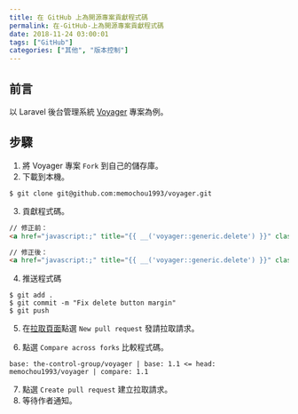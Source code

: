 ```yaml
---
title: 在 GitHub 上為開源專案貢獻程式碼
permalink: 在-GitHub-上為開源專案貢獻程式碼
date: 2018-11-24 03:00:01
tags: ["GitHub"]
categories: ["其他", "版本控制"]
---
```


## 前言
以 Laravel 後台管理系統 [Voyager](https://github.com/the-control-group/voyager) 專案為例。

## 步驟

1. 將 Voyager 專案 `Fork` 到自己的儲存庫。
2. 下載到本機。

```
$ git clone git@github.com:memochou1993/voyager.git
```

3. 貢獻程式碼。

```HTML
// 修正前：
<a href="javascript:;" title="{{ __('voyager::generic.delete') }}" class="btn btn-danger delete" data-id="{{ $dataTypeContent->getKey() }}" id="delete-{{ $dataTypeContent->getKey() }}">
```

```HTML
// 修正後：
<a href="javascript:;" title="{{ __('voyager::generic.delete') }}" class="btn btn-danger" data-id="{{ $dataTypeContent->getKey() }}" id="delete-{{ $dataTypeContent->getKey() }}">
```

4. 推送程式碼

```
$ git add .
$ git commit -m "Fix delete button margin"
$ git push
```

5. 在[拉取頁面](https://github.com/the-control-group/voyager/pulls)點選 `New pull request` 發請拉取請求。

6. 點選 `Compare across forks` 比較程式碼。

```
base: the-control-group/voyager | base: 1.1 <= head: memochou1993/voyager | compare: 1.1
```

7. 點選 `Create pull request` 建立拉取請求。
8. 等待作者通知。